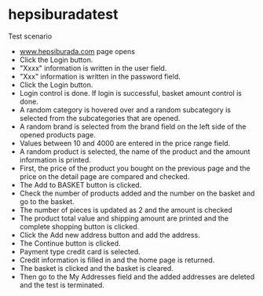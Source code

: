 # hepsiburadatest

Test scenario

- www.hepsiburada.com page opens
- Click the Login button.
- "Xxxx" information is written in the user field.
- "Xxx" information is written in the password field.
- Click the Login button.
- Login control is done. If login is successful, basket amount control is done.
- A random category is hovered over and a random subcategory is selected from the subcategories that are opened.
- A random brand is selected from the brand field on the left side of the opened products page.
- Values between 10 and 4000 are entered in the price range field.
- A random product is selected, the name of the product and the amount information is printed.
- First, the price of the product you bought on the previous page and the price on the detail page are compared and checked.
- The Add to BASKET button is clicked.
- Check the number of products added and the number on the basket and go to the basket.
- The number of pieces is updated as 2 and the amount is checked
- The product total value and shipping amount are printed and the complete shopping button is clicked.
- Click the Add new address button and add the address.
- The Continue button is clicked.
- Payment type credit card is selected.
- Credit information is filled in and the home page is returned.
- The basket is clicked and the basket is cleared.
- Then go to the My Addresses field and the added addresses are deleted and the test is terminated.

